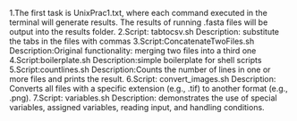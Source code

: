 1.The first task is UnixPrac1.txt, where each command executed in the terminal will generate results. The results of running .fasta files will be output into the results folder.
2.Script: tabtocsv.sh
Description: substitute the tabs in the files with commas
3.Script:ConcatenateTwoFiles.sh
Description:Original functionality: merging two files into a third one
4.Script:boilerplate.sh
Description:simple boilerplate for shell scripts
5.Script:countlines.sh
Description:Counts the number of lines in one or more files and prints the result.
6.Script: convert_images.sh
Description: Converts all files with a specific extension (e.g., .tif) to another format (e.g., .png).
7.Script: variables.sh
Description: demonstrates the use of special variables, assigned variables, reading input, and handling conditions.